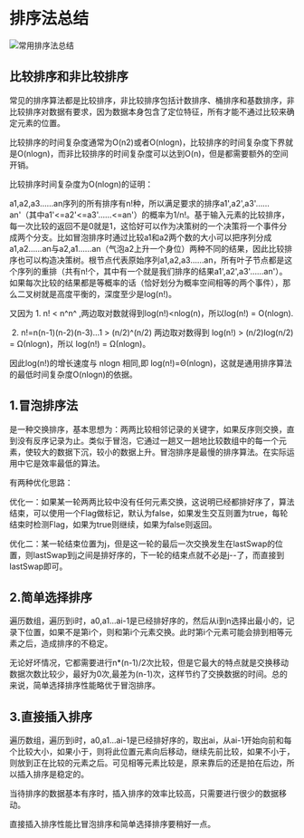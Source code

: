 # 排序法总结

![常用排序法总结](D:\My_Program_data\Cpp-exercise\排序法汇总\常用排序法总结.png)

## 比较排序和非比较排序

   常见的排序算法都是比较排序，非比较排序包括计数排序、桶排序和基数排序，非比较排序对数据有要求，因为数据本身包含了定位特征，所有才能不通过比较来确定元素的位置。

   比较排序的时间复杂度通常为O(n2)或者O(nlogn)，比较排序的时间复杂度下界就是O(nlogn)，而非比较排序的时间复杂度可以达到O(n)，但是都需要额外的空间开销。

   比较排序时间复杂度为O(nlogn)的证明：

   a1,a2,a3……an序列的所有排序有n!种，所以满足要求的排序a1',a2',a3'……an'（其中a1'<=a2'<=a3'……<=an'）的概率为1/n!。基于输入元素的比较排序，每一次比较的返回不是0就是1，这恰好可以作为决策树的一个决策将一个事件分成两个分支。比如冒泡排序时通过比较a1和a2两个数的大小可以把序列分成a1,a2……an与a2,a1……an（气泡a2上升一个身位）两种不同的结果，因此比较排序也可以构造决策树。根节点代表原始序列a1,a2,a3……an，所有叶子节点都是这个序列的重排（共有n!个，其中有一个就是我们排序的结果a1',a2',a3'……an'）。如果每次比较的结果都是等概率的话（恰好划分为概率空间相等的两个事件），那么二叉树就是高度平衡的，深度至少是log(n!)。

   又因为 1. n! < n^n^ ,两边取对数就得到log(n!)<nlog(n)，所以log(n!) = O(nlogn).

​               2. n!=n(n-1)(n-2)(n-3)…1 > (n/2)^(n/2) 两边取对数得到 log(n!) > (n/2)log(n/2) = Ω(nlogn)，所以 log(n!) = Ω(nlogn)。

   因此log(n!)的增长速度与 nlogn 相同,即 log(n!)=Θ(nlogn)，这就是通用排序算法的最低时间复杂度O(nlogn)的依据。

## 1.冒泡排序法

是一种交换排序，基本思想为：两两比较相邻记录的关键字，如果反序则交换，直到没有反序记录为止。类似于冒泡，它通过一趟又一趟地比较数组中的每一个元素，使较大的数据下沉，较小的数据上升。冒泡排序是最慢的排序算法。在实际运用中它是效率最低的算法。

有两种优化思路：

优化一：如果某一轮两两比较中没有任何元素交换，这说明已经都排好序了，算法结束，可以使用一个Flag做标记，默认为false，如果发生交互则置为true，每轮结束时检测Flag，如果为true则继续，如果为false则返回。

优化二：某一轮结束位置为j，但是这一轮的最后一次交换发生在lastSwap的位置，则lastSwap到j之间是排好序的，下一轮的结束点就不必是j--了，而直接到lastSwap即可。

## 2.简单选择排序

遍历数组，遍历到i时，a0,a1...ai-1是已经排好序的，然后从i到n选择出最小的，记录下位置，如果不是第i个，则和第i个元素交换。此时第i个元素可能会排到相等元素之后，造成排序的不稳定。

无论好坏情况，它都需要进行n*(n-1)/2次比较，但是它最大的特点就是交换移动数据次数比较少，最好为0次,最差为(n-1)次，这样节约了交换数据的时间。总的来说，简单选择排序性能略优于冒泡排序。

## 3.直接插入排序

遍历数组，遍历到i时，a0,a1...ai-1是已经排好序的，取出ai，从ai-1开始向前和每个比较大小，如果小于，则将此位置元素向后移动，继续先前比较，如果不小于，则放到正在比较的元素之后。可见相等元素比较是，原来靠后的还是拍在后边，所以插入排序是稳定的。

当待排序的数据基本有序时，插入排序的效率比较高，只需要进行很少的数据移动。

直接插入排序性能比冒泡排序和简单选择排序要稍好一点。

